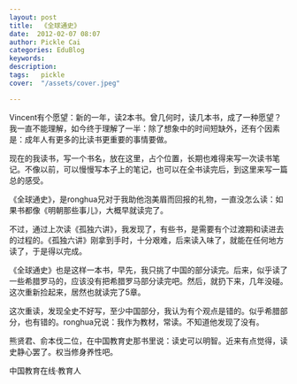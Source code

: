 ```yaml
---
layout: post  
title:  《全球通史》  
date:  2012-02-07 08:07  
author: Pickle Cai  
categories: EduBlog  
keywords: 
description:   
tags:	pickle   
cover:  "/assets/cover.jpeg"  

---  
```

    
 Vincent有个愿望：新的一年，读2本书。曾几何时，读几本书，成了一种愿望？我一直不能理解，如今终于理解了一半：除了想象中的时间短缺外，还有个因素是：成年人有更多的比读书更重要的事情要做。

现在的我读书，写一个书名，放在这里，占个位置，长期也难得来写一次读书笔记。不像以前，可以慢慢写本子上的笔记，也可以在全书读完后，到这里来写一篇总的感受。

《全球通史》，是ronghua兄对于我助他泡美眉而回报的礼物，一直没怎么读：如果书都像《明朝那些事儿》，大概早就读完了。

不过，通过上次读《孤独六讲》，我发现了，有些书，是需要有个过渡期和读进去的过程的。《孤独六讲》刚拿到手时，十分艰难，后来读入味了，就能在任何地方读了，于是得以完成。

《全球通史》也是这样一本书，早先，我只挑了中国的部分读完。后来，似乎读了一些希腊罗马的，应该没有把希腊罗马部分读完吧。然后，就扔下来，几年没碰。这次重新捡起来，居然也就读完了5章。

这次重读，发现全史不好写，至少中国部分，我认为有个观点是错的。似乎希腊部分，也有错的。ronghua兄说：我作为教材，常读。不知道他发现了没有。

熊贤君、俞本伐二位，在中国教育史那书里说：读史可以明智。近来有点觉得，读史静心罢了。权当修身养性吧。				

		    
 中国教育在线·教育人

